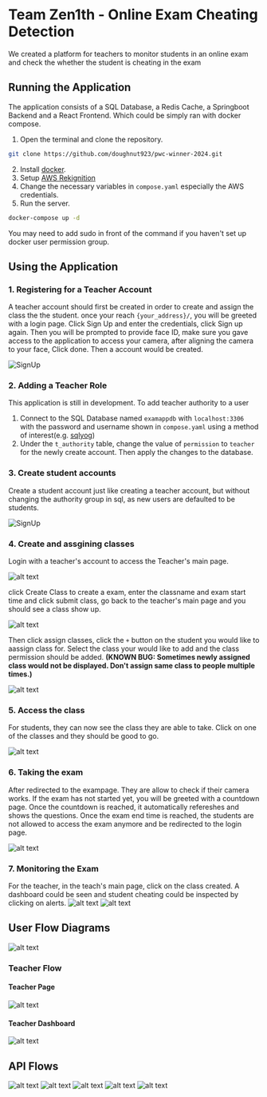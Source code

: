 # Team Zen1th - Online Exam Cheating Detection
We created a platform for teachers to monitor students in an online exam and check the whether the student is cheating in the exam 

## Running the Application
The application consists of a SQL Database, a Redis Cache, a Springboot Backend and a React Frontend. Which could be simply ran with docker compose.
1. Open the terminal and clone the repository.
```sh
git clone https://github.com/doughnut923/pwc-winner-2024.git
```
2. Install [docker](https://docs.docker.com/get-started/get-docker/). 
3. Setup [AWS Rekignition](https://docs.aws.amazon.com/rekognition/latest/dg/setting-up.html)
4. Change the necessary variables in `compose.yaml` especially the AWS credentials. 
5. Run the server.
```sh
docker-compose up -d
```
You may need to add sudo in front of the command if you haven't set up docker user permission group.


## Using the Application

### 1. Registering for a Teacher Account

A teacher account should first be created in order to create and assign the class the the student. once your reach `{your_address}/`, you will be greeted with a login page. Click Sign Up and enter the credentials, click Sign up again. Then you will be prompted to provide face ID, make sure you gave access to the application to access your camera, after aligning the camera to your face, Click done. Then a account would be created.

![SignUp](asset/Teacher_signup.png)

### 2. Adding a Teacher Role

This application is still in development. To add teacher authority to a user
1. Connect to the SQL Database named `examappdb` with `localhost:3306` with the password and username shown in `compose.yaml` using a method of interest(e.g. [sqlyog](https://github.com/webyog/sqlyog-community/wiki/Downloads))
2. Under the `t_authority` table, change the value of `permission` to `teacher` for the newly create account. Then apply the changes to the database.

### 3. Create student accounts

Create a student account just like creating a teacher account, but without changing the authority group in sql, as new users are defaulted to be students.

![SignUp](asset/Teacher_signup.png)

### 4. Create and assgining classes
Login with a teacher's account to access the Teacher's main page.

![alt text](asset/image-1.png)

click Create Class to create a exam, enter the classname and exam start time and click submit class, go back to the teacher's main page and you should see a class show up.

![alt text](asset/image-2.png)

Then click assign classes, click the `+` button on the student you would like to aassign class for. Select the class your would like to add and the class permission should be added.  **(KNOWN BUG: Sometimes newly assigned class would not be displayed. Don't assign same class to people multiple times.)**

![alt text](asset/image-3.png)

### 5. Access the class

For students, they can now see the class they are able to take. Click on one of the classes and they should be good to go.

![alt text](asset/image-4.png)

### 6. Taking the exam
After redirected to the exampage. They are allow to check if their camera works. If the exam has not started yet, you will be greeted with a countdown page. Once the countdown is reached, it automatically refereshes and shows the questions. Once the exam end time is reached, the students are not allowed to access the exam anymore and be redirected to the login page.

![alt text](asset/image-5.png)

### 7. Monitoring the Exam

For the teacher, in the teach's main page, click on the class created. A dashboard could be seen and student cheating could be inspected by clicking on alerts.
![alt text](asset/image-6.png)
![alt text](asset/image-7.png)

## User Flow Diagrams

![alt text](asset/UserFlowLogin.png)

### Teacher Flow

#### Teacher Page

![alt text](asset/Zen1thUserFlowTeacherOptions.png)

#### Teacher Dashboard

![alt text](asset/Zen1thUserFlowTeacherDashboard.png)

## API Flows

![alt text](asset/Zen1th_Create_Class_API_flow.png) 
![alt text](asset/Zen1thAssignClassAPIFlow.png) 
![alt text](asset/Zen1thLoginAPIflow.png) 
![alt text](asset/Zen1thStudentExamAPIFlow.png)
![alt text](asset/Zen1thTeacherDashboardAPIflow.png)